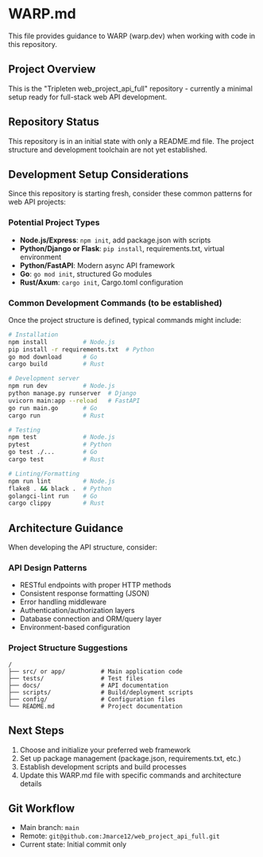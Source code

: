 # WARP.md

This file provides guidance to WARP (warp.dev) when working with code in this repository.

## Project Overview

This is the "Tripleten web_project_api_full" repository - currently a minimal setup ready for full-stack web API development.

## Repository Status

This repository is in an initial state with only a README.md file. The project structure and development toolchain are not yet established.

## Development Setup Considerations

Since this repository is starting fresh, consider these common patterns for web API projects:

### Potential Project Types
- **Node.js/Express**: `npm init`, add package.json with scripts
- **Python/Django or Flask**: `pip install`, requirements.txt, virtual environment
- **Python/FastAPI**: Modern async API framework
- **Go**: `go mod init`, structured Go modules
- **Rust/Axum**: `cargo init`, Cargo.toml configuration

### Common Development Commands (to be established)

Once the project structure is defined, typical commands might include:
```bash
# Installation
npm install          # Node.js
pip install -r requirements.txt  # Python
go mod download      # Go
cargo build          # Rust

# Development server
npm run dev          # Node.js
python manage.py runserver  # Django
uvicorn main:app --reload   # FastAPI
go run main.go       # Go
cargo run            # Rust

# Testing
npm test             # Node.js
pytest               # Python
go test ./...        # Go
cargo test           # Rust

# Linting/Formatting
npm run lint         # Node.js
flake8 . && black .  # Python
golangci-lint run    # Go
cargo clippy         # Rust
```

## Architecture Guidance

When developing the API structure, consider:

### API Design Patterns
- RESTful endpoints with proper HTTP methods
- Consistent response formatting (JSON)
- Error handling middleware
- Authentication/authorization layers
- Database connection and ORM/query layer
- Environment-based configuration

### Project Structure Suggestions
```
/
├── src/ or app/          # Main application code
├── tests/                # Test files
├── docs/                 # API documentation
├── scripts/              # Build/deployment scripts
├── config/               # Configuration files
└── README.md             # Project documentation
```

## Next Steps

1. Choose and initialize your preferred web framework
2. Set up package management (package.json, requirements.txt, etc.)
3. Establish development scripts and build processes
4. Update this WARP.md file with specific commands and architecture details

## Git Workflow

- Main branch: `main`
- Remote: `git@github.com:Jmarce12/web_project_api_full.git`
- Current state: Initial commit only
